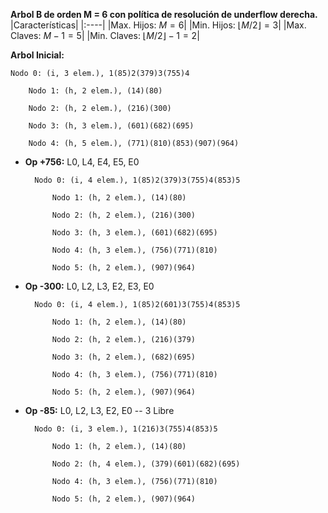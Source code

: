 **Arbol B de orden M = 6 con política de resolución de underflow derecha.**
|Características|
|:----|
|Max. Hijos: $M = 6$|
|Min. Hijos: $\lfloor M/2 \rfloor = 3$|
|Max. Claves: $M - 1 = 5$|
|Min. Claves: $\lfloor M/2 \rfloor - 1 = 2$|

**Arbol Inicial:**

    Nodo 0: (i, 3 elem.), 1(85)2(379)3(755)4

        Nodo 1: (h, 2 elem.), (14)(80)

        Nodo 2: (h, 2 elem.), (216)(300)

        Nodo 3: (h, 3 elem.), (601)(682)(695)

        Nodo 4: (h, 5 elem.), (771)(810)(853)(907)(964)

- **Op +756:** L0, L4, E4, E5, E0

        Nodo 0: (i, 4 elem.), 1(85)2(379)3(755)4(853)5

            Nodo 1: (h, 2 elem.), (14)(80)

            Nodo 2: (h, 2 elem.), (216)(300)

            Nodo 3: (h, 3 elem.), (601)(682)(695)

            Nodo 4: (h, 3 elem.), (756)(771)(810)

            Nodo 5: (h, 2 elem.), (907)(964)

- **Op -300:** L0, L2, L3, E2, E3, E0

        Nodo 0: (i, 4 elem.), 1(85)2(601)3(755)4(853)5

            Nodo 1: (h, 2 elem.), (14)(80)

            Nodo 2: (h, 2 elem.), (216)(379)

            Nodo 3: (h, 2 elem.), (682)(695)

            Nodo 4: (h, 3 elem.), (756)(771)(810)

            Nodo 5: (h, 2 elem.), (907)(964)

- **Op -85:** L0, L2, L3, E2, E0 -- 3 Libre

        Nodo 0: (i, 3 elem.), 1(216)3(755)4(853)5

            Nodo 1: (h, 2 elem.), (14)(80)

            Nodo 2: (h, 4 elem.), (379)(601)(682)(695)

            Nodo 4: (h, 3 elem.), (756)(771)(810)

            Nodo 5: (h, 2 elem.), (907)(964)

